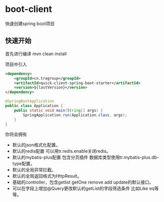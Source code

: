 # boot-client
快速创建spring boot项目






## 快速开始
首先进行编译
mvn clean install


项目中引入
```xml
<dependency>
    <groupId>cn.tragroup</groupId>
    <artifactId>quick-client-spring-boot-starter</artifactId>
    <version>${lastVersion}</version>
</dependency>
```


```java
@SpringBootApplication
public class Application {
    public static void main(String[] args) {
        SpringApplication.run(Application.class, args);
    }
}
```

你将会拥有
- 默认的json格式化配置。
- 默认的redis配置 可以用tr.redis.enable关闭redis。
- 默认的mybatis-plus配置 包含分页插件 数据库类型使用tr.mybatis-plus.db-type配置。
- 默认的全局异常拦截。
- 默认的全局返回格式为HttpResult。
- 基础的controller，包含getlist getOne remove add update的默认接口。
- 可以在字段上增加@Query更改默认的getList的字段筛选条件 比如Like eq等等。
